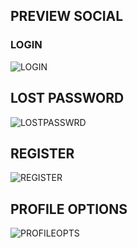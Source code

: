## PREVIEW SOCIAL ##
### LOGIN ###
![LOGIN](https://github.com/user-attachments/assets/8cf10247-4a1c-45dc-9e6e-8b650e8a3b2d)


## LOST PASSWORD ##

![LOSTPASSWRD](https://github.com/user-attachments/assets/a49f78e5-428a-4bd4-8858-7e3d2adb7f9b)

## REGISTER ##

![REGISTER](https://github.com/user-attachments/assets/05354f2a-eb88-4efb-b474-140f3a64dc34)

## PROFILE OPTIONS ##

![PROFILEOPTS](https://github.com/user-attachments/assets/8700cfa3-a825-4ff9-a476-a38dd3045f61)
